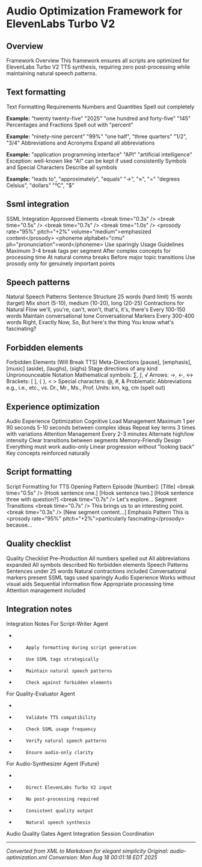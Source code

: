 # Audio Optimization Framework for ElevenLabs Turbo V2



## Overview
Framework Overview
This framework ensures all scripts are optimized for ElevenLabs Turbo V2 TTS synthesis,
requiring zero post-processing while maintaining natural speech patterns.

## Text formatting
Text Formatting Requirements
Numbers and Quantities
Spell out completely

**Example:**
"twenty twenty-five"
"2025"
"one hundred and forty-five"
"145"
Percentages and Fractions
Spell out with "percent"

**Example:**
"ninety-nine percent"
"99%"
"one half", "three quarters"
"1/2", "3/4"
Abbreviations and Acronyms
Expand all abbreviations

**Example:**
"application programming interface"
"API"
"artificial intelligence"
Exception: well-known like "AI" can be kept if used consistently
Symbols and Special Characters
Describe all symbols

**Example:**
"leads to", "approximately", "equals"
"→", "≈", "="
"degrees Celsius", "dollars"
"°C", "$"

## Ssml integration
SSML Integration
Approved Elements
&lt;break time="0.3s" />
&lt;break time="0.5s" />
&lt;break time="0.7s" />
&lt;break time="1.0s" />
&lt;prosody rate="95%" pitch="+2%" volume="medium">emphasized content&lt;/prosody>
&lt;phoneme alphabet="cmu" ph="pronunciation">word&lt;/phoneme>
Use sparingly
Usage Guidelines
Maximum 3-4 break tags per segment
After complex concepts for processing time
At natural comma breaks
Before major topic transitions
Use prosody only for genuinely important points

## Speech patterns
Natural Speech Patterns
Sentence Structure
25 words (hard limit)
15 words (target)
Mix short (5-10), medium (10-20), long (20-25)
Contractions for Natural Flow
we'll, you're, can't, won't, that's, it's, there's
Every 100-150 words
Maintain conversational tone
Conversational Markers
Every 300-400 words
Right, Exactly
Now, So, But here's the thing
You know what's fascinating?

## Forbidden elements
Forbidden Elements (Will Break TTS)
Meta-Directions
[pause], [emphasis], [music]
(aside), (laughs), (sighs)
Stage directions of any kind
Unpronounceable Notation
Mathematical symbols: ∑, ∫, √
Arrows: →, ←, ↔
Brackets: [ ], { }, &lt; >
Special characters: @, #, &amp;
Problematic Abbreviations
e.g., i.e., etc., vs.
Dr., Mr., Ms., Prof.
Units: km, kg, cm (spell out)

## Experience optimization
Audio Experience Optimization
Cognitive Load Management
Maximum 1 per 90 seconds
5-10 seconds between complex ideas
Repeat key terms 3 times with variations
Attention Management
Every 2-3 minutes
Alternate high/low intensity
Clear transitions between segments
Memory-Friendly Design
Everything must work audio-only
Linear progression without "looking back"
Key concepts reinforced naturally

## Script formatting
Script Formatting for TTS
Opening Pattern
Episode [Number]: [Title]
&lt;break time="0.5s" />
[Hook sentence one.] [Hook sentence two.] [Hook sentence three with question?]
&lt;break time="0.7s" />
Let's explore...
Segment Transitions
&lt;break time="0.7s" />
This brings us to an interesting point. &lt;break time="0.3s" />
[New segment content...]
Emphasis Pattern
This is &lt;prosody rate="95%" pitch="+2%">particularly fascinating&lt;/prosody> because...

## Quality checklist
Quality Checklist
Pre-Production
All numbers spelled out
All abbreviations expanded
All symbols described
No forbidden elements
Speech Patterns
Sentences under 25 words
Natural contractions included
Conversational markers present
SSML tags used sparingly
Audio Experience
Works without visual aids
Sequential information flow
Appropriate processing time
Attention management included

## Integration notes
Integration Notes
For Script-Writer Agent

- 
        

- 
          Apply formatting during script generation

- 
          Use SSML tags strategically

- 
          Maintain natural speech patterns

- 
          Check against forbidden elements
For Quality-Evaluator Agent

- 
        

- 
          Validate TTS compatibility

- 
          Check SSML usage frequency

- 
          Verify natural speech patterns

- 
          Ensure audio-only clarity
For Audio-Synthesizer Agent (Future)

- 
        

- 
          Direct ElevenLabs Turbo V2 input

- 
          No post-processing required

- 
          Consistent quality output

- 
          Natural speech synthesis
Audio Quality Gates
Agent Integration
Session Coordination

---

*Converted from XML to Markdown for elegant simplicity*
*Original: audio-optimization.xml*
*Conversion: Mon Aug 18 00:01:18 EDT 2025*
